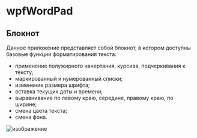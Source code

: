 # wpfWordPad
## Блокнот

Данное приложение представляет собой блокнот, в котором доступны базовые функции форматирования текста:
- применение полужирного начертания, курсива, подчеркивания к тексту;
- маркированный и нумерованный списки;
- изменение размера шрифта;
- вставка текущих даты и времени;
- выравнивание по левому краю, середине, правому краю, по ширине;
- смена цвета текста;
- смена фона.

![изображение](https://github.com/Binbogamee/wpfWordPad/assets/73061751/e79d9396-b1c6-4113-ba92-72b544dff08e)
